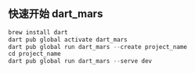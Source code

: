 ## 快速开始 dart_mars

```dart
brew install dart
dart pub global activate dart_mars
dart pub global run dart_mars --create project_name
cd project_name
dart pub global run dart_mars --serve dev
```